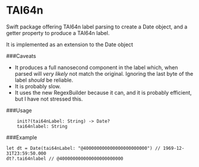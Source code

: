 # TAI64n

Swift package offering TAI64n label parsing to create a Date object, and a getter property to produce a TAI64n label.

It is implemented as an extension to the Date object

###Caveats

- It produces a full nanosecond component in the label which, when parsed will *very likely* not match the original. Ignoring the last byte of the label *should* be reliable.
- It is probably slow.
- It uses the new RegexBuilder because it can, and it is probably efficient, but I have not stressed this.

###Usage
```
	init?(tai64nLabel: String) -> Date?
	tai64nlabel: String
```
###Example

```
let dt = Date(tai64nLabel: "@400000000000000000000000") // 1969-12-31T23:59:50.000
dt?.tai64nlabel // @400000000000000000000000
```

